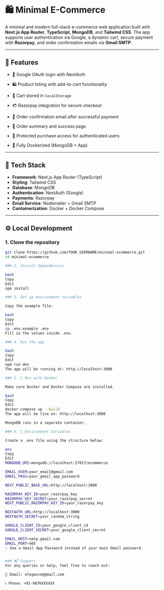# 🛍️ Minimal E-Commerce

A minimal and modern full-stack e-commerce web application built with **Next.js App Router**, **TypeScript**, **MongoDB**, and **Tailwind CSS**. The app supports user authentication via Google, a dynamic cart, secure payment with **Razorpay**, and order confirmation emails via **Gmail SMTP**.

---

## 🚀 Features

- 🔐 Google OAuth login with NextAuth
- 🛍️ Product listing with add-to-cart functionality
- 💾 Cart stored in `localStorage`
- 💳 Razorpay integration for secure checkout
- 📧 Order confirmation email after successful payment
- 🧾 Order summary and success page

- 🔐 Protected purchase access for authenticated users
- 🐳 Fully Dockerized (MongoDB + App)

---

## 🧪 Tech Stack

- **Framework**: Next.js App Router (TypeScript)
- **Styling**: Tailwind CSS
- **Database**: MongoDB
- **Authentication**: NextAuth (Google)
- **Payments**: Razorpay
- **Email Service**: Nodemailer + Gmail SMTP
- **Containerization**: Docker + Docker Compose

---

## ⚙️ Local Development

### 1. Clone the repository

```bash
git clone https://github.com/YOUR_USERNAME/minimal-ecommerce.git
cd minimal-ecommerce

### 2. Install dependencies

bash
Copy
Edit
npm install

### 3. Set up environment variables

Copy the example file:

bash
Copy
Edit
cp .env.example .env
Fill in the values inside .env.

### 4. Run the app

bash
Copy
Edit
npm run dev
The app will be running at: http://localhost:3000

### 5. 🐳 Run with Docker

Make sure Docker and Docker Compose are installed.

bash
Copy
Edit
docker-compose up --build
The app will be live on: http://localhost:3000

MongoDB runs in a separate container.

### 6. 📁 Environment Variables

Create a .env file using the structure below:

env
Copy
Edit
MONGODB_URI=mongodb://localhost:27017/ecommerce

EMAIL_USER=your_email@gmail.com
EMAIL_PASS=your_gmail_app_password

NEXT_PUBLIC_BASE_URL=http://localhost:3000

RAZORPAY_KEY_ID=your_razorpay_key
RAZORPAY_KEY_SECRET=your_razorpay_secret
NEXT_PUBLIC_RAZORPAY_KEY_ID=your_razorpay_key

NEXTAUTH_URL=http://localhost:3000
NEXTAUTH_SECRET=your_random_string

GOOGLE_CLIENT_ID=your_google_client_id
GOOGLE_CLIENT_SECRET=your_google_client_secret

EMAIL_HOST=smtp.gmail.com
EMAIL_PORT=465
💡 Use a Gmail App Password instead of your main Gmail password.


### 📬 Support
For any queries or help, feel free to reach out:

📧 Email: elegance@gmail.com

📞 Phone: +91-9876XXXXXX